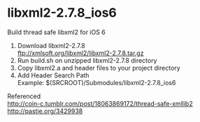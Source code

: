 libxml2-2.7.8_ios6
==================

Build thread safe libxml2 for iOS 6

1) Download libxml2-2.7.8<br/>
   ftp://xmlsoft.org/libxml2/libxml2-2.7.8.tar.gz<br/>
2) Run build.sh on unzipped libxml2-2.7.8 directory<br/>
3) Copy libxml2.a and header files to your project directory<br/>
4) Add Header Search Path<br/>
   Example: $(SRCROOT)/Submodules/libxml2-2.7.8_ios6<br/>


Referenced<br/>
http://coin-c.tumblr.com/post/18063869172/thread-safe-xmllib2<br/>
http://pastie.org/3429938<br/>

